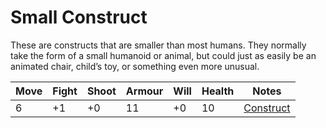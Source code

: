 # Small Construct
These are constructs that are smaller than most humans. They normally take the form of a small humanoid or animal, but could just as easily be an animated chair, child’s toy, or something even more unusual.

| Move | Fight | Shoot | Armour | Will | Health | Notes |
| ---- | ----- | ----- | ------ | ---- | ------ | ----- |
| 6    | +1    | +0    | 11     | +0   | 10     | [Construct](../rules/Construct.md)      |
